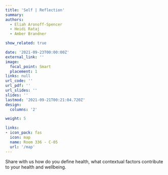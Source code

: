 ```yaml
---
title: 'Self | Reflection'
summary:
authors: 
  - Eliah Aronoff-Spencer
  - Heidi Rataj
  - Amber Brandner

show_related: true

date: '2021-09-23T00:00:00Z'
external_link: ''
image:
  focal_point: Smart
  placement: 1
links: null
url_code: ''
url_pdf: ''
url_slides: ''
slides: ''
lastmod: '2021-09-21T00:21:04.720Z'
design:
  columns: '2'

weight: 5

links:
- icon_pack: fas
  icon: map
  name: Room 336 - C-05
  url: '/map'
---
```

Share with us how do you define health, what contextual factors contribute to your health and wellbeing.